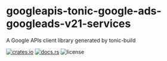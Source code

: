 # googleapis-tonic-google-ads-googleads-v21-services

A Google APIs client library generated by tonic-build

[![crates.io](https://img.shields.io/crates/v/googleapis-tonic-google-ads-googleads-v21-services)](https://crates.io/crates/googleapis-tonic-google-ads-googleads-v21-services)
[![docs.rs](https://img.shields.io/docsrs/googleapis-tonic-google-ads-googleads-v21-services)](https://docs.rs/googleapis-tonic-google-ads-googleads-v21-services)
![license](https://img.shields.io/crates/l/googleapis-tonic-google-ads-googleads-v21-services)

